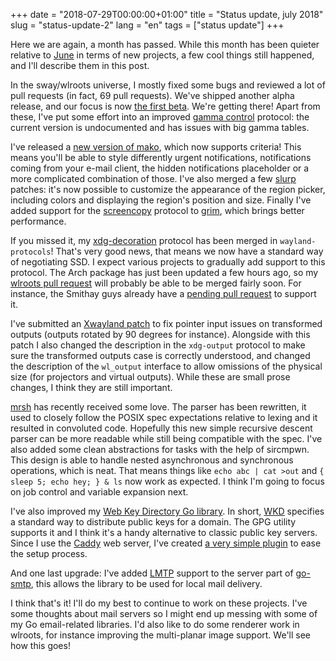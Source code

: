 +++
date = "2018-07-29T00:00:00+01:00"
title = "Status update, july 2018"
slug = "status-update-2"
lang = "en"
tags = ["status update"]
+++

Here we are again, a month has passed. While this month has been quieter
relative to [June][prev-status] in terms of new projects, a few cool things
still happened, and I'll describe them in this post.

In the sway/wlroots universe, I mostly fixed some bugs and reviewed a lot of
pull requests (in fact, 69 pull requests). We've shipped another alpha release,
and our focus is now [the first beta][sway-beta-1]. We're getting there! Apart
from these, I've put some effort into an improved
[gamma control][wlr-gamma-control] protocol: the current version is undocumented
and has issues with big gamma tables.

I've released a [new version of mako][mako-1.1], which now supports criteria!
This means you'll be able to style differently urgent notifications,
notifications coming from your e-mail client, the hidden notifications
placeholder or a more complicated combination of those. I've also merged a few
[slurp] patches: it's now possible to customize the appearance of the
region picker, including colors and displaying the region's position and size.
Finally I've added support for the [screencopy] protocol to [grim], which brings
better performance.

If you missed it, my [xdg-decoration] protocol has been merged in
`wayland-protocols`! That's very good news, that means we now have a standard
way of negotiating SSD. I expect various projects to gradually add support to
this protocol. The Arch package has just been updated a few hours ago, so
my [wlroots pull request][wlroots-xdg-decoration] will probably be able to be
merged fairly soon. For instance, the Smithay guys already have a
[pending pull request][smithay-xdg-decoration] to support it.

I've submitted an [Xwayland patch][xwayland-patch] to fix pointer input
issues on transformed outputs (outputs rotated by 90 degrees for instance).
Alongside with this patch I also changed the description in the `xdg-output`
protocol to make sure the transformed outputs case is correctly understood, and
changed the description of the `wl_output` interface to allow omissions of the
physical size (for projectors and virtual outputs). While these are small prose
changes, I think they are still important.

[mrsh] has recently received some love. The parser has been rewritten, it used
to closely follow the POSIX spec expectations relative to lexing and it resulted
in convoluted code. Hopefully this new simple recursive descent parser can be
more readable while still being compatible with the spec. I've also added some
clean abstractions for tasks with the help of sircmpwn. This design is able to
handle nested asynchronous and synchronous operations, which is neat. That means
things like `echo abc | cat >out` and `{ sleep 5; echo hey; } & ls` now work as
expected. I think I'm going to focus on job control and variable expansion next.

I've also improved my [Web Key Directory Go library][go-openpgp-wkd]. In short,
[WKD][wkd] specifies a standard way to distribute public keys for a domain. The
GPG utility supports it and I think it's a handy alternative to classic public
key servers. Since I use the [Caddy][caddy] web server, I've created
[a very simple plugin][caddy-wkd] to ease the setup process.

And one last upgrade: I've added [LMTP][lmtp] support to the server part of
[go-smtp], this allows the library to be used for local mail delivery.

I think that's it! I'll do my best to continue to work on these projects. I've
some thoughts about mail servers so I might end up messing with some of my Go
email-related libraries. I'd also like to do some renderer work in wlroots, for
instance improving the multi-planar image support. We'll see how this goes!

[prev-status]: https://emersion.fr/blog/2018/status-update-1/
[sway-beta-1]: https://github.com/swaywm/sway/milestone/1
[wlr-gamma-control]: https://github.com/swaywm/wlroots/pull/1157
[mako-1.1]: https://github.com/emersion/mako/releases/tag/v1.1
[slurp]: https://github.com/emersion/slurp
[screencopy]: https://github.com/swaywm/wlr-protocols/blob/master/unstable/wlr-screencopy-unstable-v1.xml
[grim]: https://github.com/emersion/grim
[xwayland-patch]: https://gitlab.freedesktop.org/xorg/xserver/commit/ce2dde9ed0243a18ae18af0879134f7c1afbd700
[mrsh]: https://github.com/emersion/mrsh
[go-openpgp-wkd]: https://github.com/emersion/go-openpgp-wkd
[wkd]: https://tools.ietf.org/html/draft-koch-openpgp-webkey-service-06
[caddy]: https://caddyserver.com/
[caddy-wkd]: https://github.com/emersion/caddy-wkd
[lmtp]: https://tools.ietf.org/html/rfc2033
[go-smtp]: https://github.com/emersion/go-smtp
[xdg-decoration]: https://github.com/wayland-project/wayland-protocols/commit/76d1ae8c65739eff3434ef219c58a913ad34e988
[wlroots-xdg-decoration]: https://github.com/swaywm/wlroots/pull/1053
[smithay-xdg-decoration]: https://github.com/Smithay/client-toolkit/pull/20
